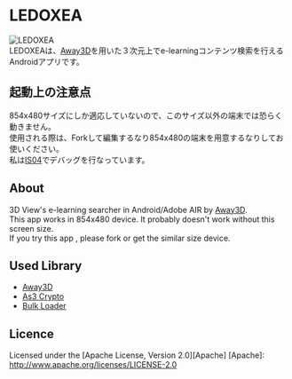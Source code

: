 LEDOXEA
=======
![LEDOXEA](https://raw.github.com/legnoh/ledoxea/master/icon/icon_128.png)  
LEDOXEAは、[Away3D](http://away3d.com)を用いた３次元上でe-learningコンテンツ検索を行えるAndroidアプリです。

起動上の注意点
-------------
854x480サイズにしか適応していないので、このサイズ以外の端末では恐らく動きません。  
使用される際は、Forkして編集するなり854x480の端末を用意するなりしてお使いください。  
私は[IS04](http://ja.wikipedia.org/wiki/IS04)でデバッグを行なっています。  

About
-------------
3D View's e-learning searcher in Android/Adobe AIR by [Away3D](http://away3d.com).  
This app works in 854x480 device. It probably doesn't work without this screen size.  
If you try this app , please fork or get the similar size device.  

Used Library
-------------
* [Away3D](http://away3d.com)
* [As3 Crypto](https://code.google.com/p/as3crypto/)
* [Bulk Loader](https://github.com/arthur-debert/BulkLoader)

Licence
-------------
Licensed under the [Apache License, Version 2.0][Apache]
[Apache]: http://www.apache.org/licenses/LICENSE-2.0
